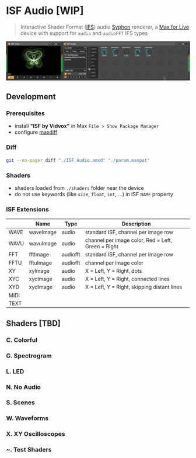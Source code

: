 # ISF Audio [WIP]

> Interactive Shader Format ([IFS](https://www.interactiveshaderformat.com/)) audio [Syphon](https://syphon.info/)
> renderer, a [Max for Live](https://www.ableton.com/en/live/max-for-live/) device with support for `audio` and `audioFFT`
> IFS types

![](./banner.gif)

## Development

### Prerequisites

- install __"ISF by Vidvox"__ in Max `File > Show Package Manager`
- configure [maxdiff](https://github.com/Ableton/maxdevtools/tree/main/maxdiff)

### Diff

```bash
git --no-pager diff "./ISF Audio.amxd" "./param.maxpat"
```

### Shaders

- shaders loaded from `./shaders` folder near the device
- do not use keywords (like `size`, `float`, `int`, ...) in ISF `NAME` property

### ISF Extensions

|      | Name      | Type     | Description                                        |
|------|-----------|----------|----------------------------------------------------|
| WAVE | waveImage | audio    | standard ISF, channel per image row                |
| WAVU | wavuImage | audio    | channel per image color, Red = Left, Green = Right |
| FFT  | fftImage  | audiofft | standard ISF, channel per image row                |
| FFTU | fftuImage | audiofft | channel per image color                            |
| XY   | xyImage   | audio    | X = Left, Y = Right, dots                          |
| XYC  | xycImage  | audio    | X = Left, Y = Right, connected lines               |
| XYD  | xydImage  | audio    | X = Left, Y = Right, skipping distant lines        |
| MIDI |           |          |                                                    |
| TEXT |           |          |                                                    |

## Shaders [TBD]

### C. Colorful

### G. Spectrogram

### L. LED

### N. No Audio

### S. Scenes

### W. Waveforms

### X. XY Oscilloscopes

### ~. Test Shaders
